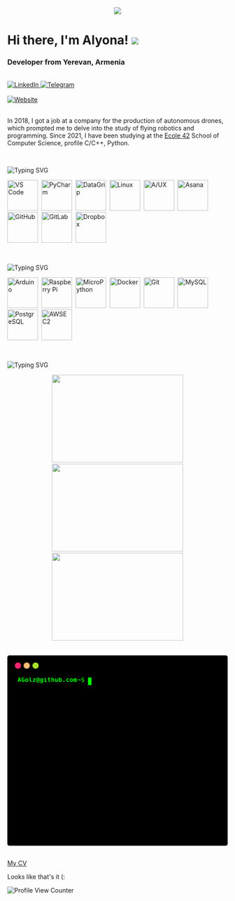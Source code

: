 <div id="welcome" align="center">
	<img src="https://readme-typing-svg.herokuapp.com?font=Fira+Code&pause=1000&color=3892F7FF&center=%D0%9B%D0%9E%D0%96%D0%AC&vCenter=%D0%9B%D0%9E%D0%96%D0%AC&repeat=%D0%B8%D1%81%D1%82%D0%B8%D0%BD%D0%BD%D1%8B%D0%B9&width=435&lines=Welcome+to+GitHub+Page+AGolz!"/>
</div>	
<div id="header" align="left">
	<h1> Hi there, I'm Alyona! <img src="https://media.giphy.com/media/mGcNjsfWAjY5AEZNw6/giphy.gif" width="50"></h1>
	<h3>Developer from Yerevan, Armenia</h3>
<br/>  

 
</div>
<div id="socials" align="left">
	<a href="https://www.linkedin.com/in/agolz/">
		<img src="https://img.shields.io/badge/LinkedIn-blue?style=for-the-badge&logo=linkedin&logoColor=white" alt="LinkedIn"/>
	</a>
	<a href="https://t.me/Alyona_Golz/">
		<img src="https://img.shields.io/badge/Telegram-blue?style=for-the-badge&logo=telegram&logoColor=white" alt="Telegram"/>
	</a>
</div>
<br/> 
<div id="website" align="left">
	<a href="https://agolz.github.io/by_me/">
		<img alt="Website" src="https://img.shields.io/website?url=https%3A%2F%2Fagolz.github.io%2Fby_me%2F&up_message=agolz.github.io&up_color=blue">
	</a>
</div>
<br/>  

In 2018, I got a job at a company for the production of autonomous drones, which prompted me to delve into the study of flying robotics and programming. Since 2021, I have been studying at the [Ecole 42](https://www.42.fr) School of Computer Science, profile C/C++, Python.

<br/>  


![Typing SVG](https://readme-typing-svg.herokuapp.com?font=Fira+Code&pause=1000&color=3892F7FF&center=%D0%9B%D0%9E%D0%96%D0%AC&vCenter=%D0%9B%D0%9E%D0%96%D0%AC&repeat=%D0%B8%D1%81%D1%82%D0%B8%D0%BD%D0%BD%D1%8B%D0%B9&width=435&lines=Tools)


<img src="https://user-images.githubusercontent.com/51645091/217010546-e95e93a2-6c1e-437f-801f-5c453f60665f.svg" title="VS Code" width="70" height="70"/>&nbsp;
<img src="https://user-images.githubusercontent.com/51645091/217010870-6eb468ed-ef97-49aa-af9d-d115c5083c5f.svg" title="PyCharm" width="70" height="70"/>&nbsp;
<img src="https://user-images.githubusercontent.com/51645091/217010980-d26ff406-9016-45af-a3ea-726c26f1f0d0.svg" title="DataGrip" width="70" height="70"/>&nbsp;
<img src="https://user-images.githubusercontent.com/51645091/217011284-efeaf818-3338-4872-9ff5-0efc0cf0a652.svg" title="Linux" width="70" height="70"/>&nbsp;
<img src="https://user-images.githubusercontent.com/51645091/217010577-2dd79cac-f58d-40e7-9523-bbfa6aa6dd02.svg" title="A/UX" width="70" height="70"/>&nbsp;
<img src="https://user-images.githubusercontent.com/51645091/217010683-44dc0011-995d-4485-9b8a-87ff2cbc825f.svg" title="Asana" width="70" height="70"/>&nbsp;
<img src="https://user-images.githubusercontent.com/51645091/217010705-f33bf359-4cd6-4dad-8144-797f09ac9f8d.svg" title="GitHub" width="70" height="70"/>&nbsp;
<img src="https://user-images.githubusercontent.com/51645091/217010741-e0688478-4540-4250-948b-219d7576553e.svg" title="GitLab" width="70" height="70"/>&nbsp;
<img src="https://user-images.githubusercontent.com/51645091/217013796-42304d6c-3353-425f-8d6e-d4df18f74a11.svg" title="Dropbox" width="70" height="70"/>&nbsp;

<br/>

![Typing SVG](https://readme-typing-svg.herokuapp.com?font=Fira+Code&pause=1000&color=3892F7FF&center=%D0%9B%D0%9E%D0%96%D0%AC&vCenter=%D0%9B%D0%9E%D0%96%D0%AC&repeat=%D0%B8%D1%81%D1%82%D0%B8%D0%BD%D0%BD%D1%8B%D0%B9&width=435&lines=Skills)


<img src="https://user-images.githubusercontent.com/51645091/217027896-6e09972a-2109-4d32-8d13-81da654326e7.svg" title="Arduino" width="70" height="70"/>&nbsp;
<img src="https://user-images.githubusercontent.com/51645091/217028181-75af0ad3-04af-4b32-a785-bb4ef90bf98b.svg" title="Raspberry Pi" width="70" height="70"/>&nbsp;
<img src="https://user-images.githubusercontent.com/51645091/217027194-f6271d40-c9cd-45f0-ba82-21cb3525242c.svg" title="MicroPython" width="70" height="70"/>&nbsp;
<img src="https://user-images.githubusercontent.com/51645091/217027643-84297865-9ccb-4717-838d-3d6436450ea9.svg" title="Docker" width="70" height="70"/>&nbsp;
<img src="https://user-images.githubusercontent.com/51645091/217027797-fe4a1854-468e-496e-9286-3d519fe521c3.svg" title="Git" width="70" height="70"/>&nbsp;
<img src="https://user-images.githubusercontent.com/51645091/217027221-93f4140d-17b9-42b2-84e0-85319d79d028.svg" title="MySQL" width="70" height="70"/>&nbsp;
<img src="https://user-images.githubusercontent.com/51645091/217027530-ed820686-e669-4491-943d-13823e19f3fc.svg" title="PostgreSQL" width="70" height="70"/>&nbsp;
<img src="https://user-images.githubusercontent.com/51645091/226992692-12753ecd-2ad4-4208-8cce-ff88a1d552a4.svg" title="AWSEC2" width="70" height="70"/>&nbsp;

<br/>

![Typing SVG](https://readme-typing-svg.herokuapp.com?font=Fira+Code&pause=1000&color=3892F7FF&center=%D0%9B%D0%9E%D0%96%D0%AC&vCenter=%D0%9B%D0%9E%D0%96%D0%AC&repeat=%D0%B8%D1%81%D1%82%D0%B8%D0%BD%D0%BD%D1%8B%D0%B9&width=435&lines=My+stat)

<div id="stat" align="center">
	<img src="https://github-profile-summary-cards.vercel.app/api/cards/repos-per-language?username=AGolz&theme=solarized_dark" width="300" height="200"/>
	<img src="https://github-profile-summary-cards.vercel.app/api/cards/most-commit-language?username=AGolz&theme=solarized_dark" width="300" height="200"/>
	<img src="https://github-profile-summary-cards.vercel.app/api/cards/productive-time?username=AGolz&theme=solarized_dark" width="300" height="200"/>
</div>
<br/>
<p align='center'>
  <img align="center" src="https://github.com/AGolz/github-stats/blob/master/github_stats.svg"
</p>
<br/>
<br/>
	
[My CV](https://agolz.github.io/by_me/cv)

Looks like that's it (:

![Profile View Counter](https://komarev.com/ghpvc/?username=AGolz)
